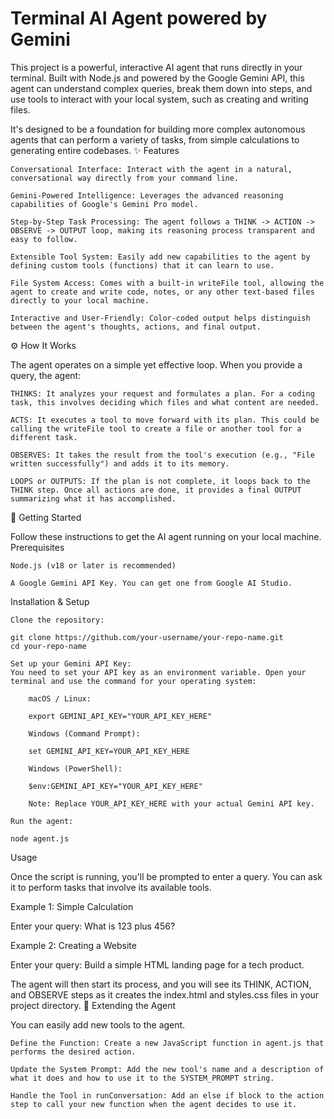 # Terminal AI Agent powered by Gemini

This project is a powerful, interactive AI agent that runs directly in your terminal. Built with Node.js and powered by the Google Gemini API, this agent can understand complex queries, break them down into steps, and use tools to interact with your local system, such as creating and writing files.

It's designed to be a foundation for building more complex autonomous agents that can perform a variety of tasks, from simple calculations to generating entire codebases.
✨ Features

    Conversational Interface: Interact with the agent in a natural, conversational way directly from your command line.

    Gemini-Powered Intelligence: Leverages the advanced reasoning capabilities of Google's Gemini Pro model.

    Step-by-Step Task Processing: The agent follows a THINK -> ACTION -> OBSERVE -> OUTPUT loop, making its reasoning process transparent and easy to follow.

    Extensible Tool System: Easily add new capabilities to the agent by defining custom tools (functions) that it can learn to use.

    File System Access: Comes with a built-in writeFile tool, allowing the agent to create and write code, notes, or any other text-based files directly to your local machine.

    Interactive and User-Friendly: Color-coded output helps distinguish between the agent's thoughts, actions, and final output.

⚙️ How It Works

The agent operates on a simple yet effective loop. When you provide a query, the agent:

    THINKS: It analyzes your request and formulates a plan. For a coding task, this involves deciding which files and what content are needed.

    ACTS: It executes a tool to move forward with its plan. This could be calling the writeFile tool to create a file or another tool for a different task.

    OBSERVES: It takes the result from the tool's execution (e.g., "File written successfully") and adds it to its memory.

    LOOPS or OUTPUTS: If the plan is not complete, it loops back to the THINK step. Once all actions are done, it provides a final OUTPUT summarizing what it has accomplished.

🚀 Getting Started

Follow these instructions to get the AI agent running on your local machine.
Prerequisites

    Node.js (v18 or later is recommended)

    A Google Gemini API Key. You can get one from Google AI Studio.

Installation & Setup

    Clone the repository:

    git clone https://github.com/your-username/your-repo-name.git
    cd your-repo-name

    Set up your Gemini API Key:
    You need to set your API key as an environment variable. Open your terminal and use the command for your operating system:

        macOS / Linux:

        export GEMINI_API_KEY="YOUR_API_KEY_HERE"

        Windows (Command Prompt):

        set GEMINI_API_KEY=YOUR_API_KEY_HERE

        Windows (PowerShell):

        $env:GEMINI_API_KEY="YOUR_API_KEY_HERE"

        Note: Replace YOUR_API_KEY_HERE with your actual Gemini API key.

    Run the agent:

    node agent.js

Usage

Once the script is running, you'll be prompted to enter a query. You can ask it to perform tasks that involve its available tools.

Example 1: Simple Calculation

Enter your query: What is 123 plus 456?

Example 2: Creating a Website

Enter your query: Build a simple HTML landing page for a tech product.

The agent will then start its process, and you will see its THINK, ACTION, and OBSERVE steps as it creates the index.html and styles.css files in your project directory.
🔧 Extending the Agent

You can easily add new tools to the agent.

    Define the Function: Create a new JavaScript function in agent.js that performs the desired action.

    Update the System Prompt: Add the new tool's name and a description of what it does and how to use it to the SYSTEM_PROMPT string.

    Handle the Tool in runConversation: Add an else if block to the action step to call your new function when the agent decides to use it.
